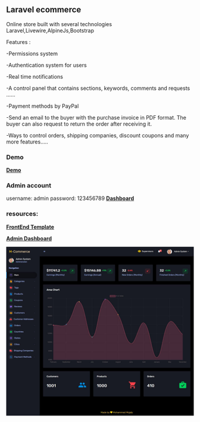 ## Laravel ecommerce

Online store built with several technologies Laravel,Livewire,AlpineJs,Bootstrap

Features :

-Permissions system

-Authentication system for users

-Real time notifications

-A control panel that contains sections, keywords, comments and requests ......

-Payment methods by PayPal

-Send an email to the buyer with the purchase invoice in PDF format. The buyer can also request to return the order after receiving it.

-Ways to control orders, shipping companies, discount coupons and many more features.....

### Demo

**[Demo](https://mcommerce.mohammedmojaly.me)**

### Admin account

username: admin
password: 123456789
**[Dashboard](https://mcommerce.mohammedmojaly.me/admin/login)**

### resources:

**[FrontEnd Template](https://bootstrapious.com/p/boutique-bootstrap-e-commerce-template)**

**[Admin Dashboard](https://github.com/BootstrapDash/corona-free-dark-bootstrap-admin-template)**


<p align="center"><img src="https://raw.githubusercontent.com/Mohammed-Mojaly/laravel-ecommerce/master/admin.jpg"></p>
